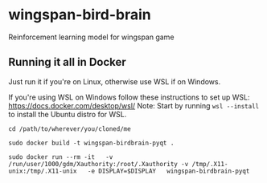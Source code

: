 # wingspan-bird-brain
Reinforcement learning model for wingspan game


## Running it all in Docker

Just run it if you're on Linux, otherwise use WSL if on Windows.

If you're using WSL on Windows follow these instructions to set up WSL: https://docs.docker.com/desktop/wsl/
Note: Start by running `wsl --install` to install the Ubuntu distro for WSL.

```
cd /path/to/wherever/you/cloned/me
```

```
sudo docker build -t wingspan-birdbrain-pyqt .
```

```
sudo docker run --rm -it   -v /run/user/1000/gdm/Xauthority:/root/.Xauthority -v /tmp/.X11-unix:/tmp/.X11-unix   -e DISPLAY=$DISPLAY   wingspan-birdbrain-pyqt
```


